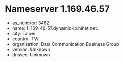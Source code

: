 # Nameserver 1.169.46.57

* as_number: 3462
* name: 1-169-46-57.dynamic-ip.hinet.net.
* city: Taipei
* country: TW
* organization: Data Communication Business Group
* version: Unknown
* dnssec: Unknown
